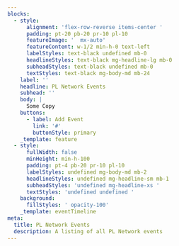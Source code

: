 ```yaml
---
blocks:
  - style:
      alignment: 'flex-row-reverse items-center '
      padding: pt-20 pb-20 pr-10 pl-10
      featureImage: '  mx-auto'
      featureContent: w-1/2 min-h-0 text-left
      labelStyles: text-black undefined mb-0
      headlineStyles: text-black mg-headline-lg mb-0
      subheadStyles: text-black undefined mb-0
      textStyles: text-black mg-body-md mb-24
    label: ''
    headline: PL Network Events
    subhead: ''
    body: |
      Some Copy
    buttons:
      - label: Add Event
        link: '#'
        buttonStyle: primary
    _template: feature
  - style:
      fullWidth: false
      minHeight: min-h-100
      padding: pt-4 pb-20 pr-10 pl-10
      labelStyles: undefined mg-body-md mb-2
      headlineStyles: undefined mg-headline-sm mb-1
      subheadStyles: 'undefined mg-headline-xs '
      textStyles: 'undefined undefined '
    background:
      fillStyles: ' opacity-100'
    _template: eventTimeline
meta:
  title: PL Network Events
  description: A listing of all PL Network events
---
```


